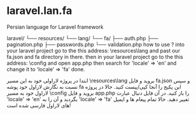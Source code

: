 # laravel.lan.fa
Persian language for Laravel framework

laravel/
└── resources/
    └── lang/
        └── fa/
            ├── auth.php
            ├── pagination.php
            ├── passwords.php
            └── validation.php
how to use ?
into your laravel project go to the this address: \resources\lang and past our fa.json and fa directory in there.
then in your laravel project go to the this address: \config and open app.php then search for 'locale' => 'en' and change it to 'locale' => 'fa'
done.

ابتدا در پروژه لاراولی خود به این مسیر \resources\lang بروید و فایل fa.json و سپس نسبت به نگارش لاراول خود پوشه fa این پکیج را آنجا کپی/پیست کنید.
حالا در پروژه لاراول خود به مسیر \config بروید و فایل app.php را باز کنید. در آن فایل دنبال عبارت 'locale' => 'en' بگردید و آن را به 'locale' => 'fa' تغییر دهید.
حالا تمام پیغام ها و ایمیل های لاراول فارسی شده است!
